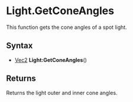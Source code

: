 # Light.GetConeAngles

This function gets the cone angles of a spot light.

## Syntax

- [Vec2](Vec2.md) **Light:GetConeAngles**()

## Returns

Returns the light outer and inner cone angles.
